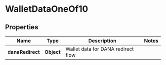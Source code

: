 

# WalletDataOneOf10


## Properties

| Name | Type | Description | Notes |
|------------ | ------------- | ------------- | -------------|
|**danaRedirect** | **Object** | Wallet data for DANA redirect flow |  |



